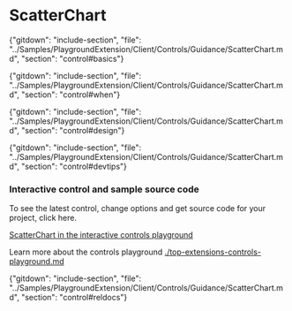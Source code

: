 ﻿# ScatterChart

{"gitdown": "include-section", "file": "../Samples/PlaygroundExtension/Client/Controls/Guidance/ScatterChart.md", "section": "control#basics"}

<!-- TODO get an IMAGE to embed here -->

<!-- TODO get an SAMPLE CODE to embed here -->

{"gitdown": "include-section", "file": "../Samples/PlaygroundExtension/Client/Controls/Guidance/ScatterChart.md", "section": "control#when"}

{"gitdown": "include-section", "file": "../Samples/PlaygroundExtension/Client/Controls/Guidance/ScatterChart.md", "section": "control#design"}

{"gitdown": "include-section", "file": "../Samples/PlaygroundExtension/Client/Controls/Guidance/ScatterChart.md", "section": "control#devtips"}

### Interactive control and sample source code
To see the latest control, change options and get source code for your project, click here.

<a href="https://ms.portal.azure.com/?Microsoft_Azure_Playground=true#blade/Microsoft_Azure_Playground/ControlsIndexBlade/ScatterChart_create_Playground" target="_blank">ScatterChart in the interactive controls playground</a>

Learn more about the controls playground [./top-extensions-controls-playground.md](./top-extensions-controls-playground.md)


{"gitdown": "include-section", "file": "../Samples/PlaygroundExtension/Client/Controls/Guidance/ScatterChart.md", "section": "control#reldocs"}

